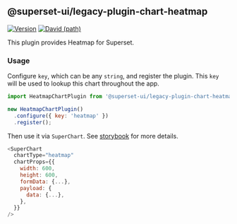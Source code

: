 ## @superset-ui/legacy-plugin-chart-heatmap

[![Version](https://img.shields.io/npm/v/@superset-ui/legacy-plugin-chart-heatmap.svg?style=flat-square)](https://img.shields.io/npm/v/@superset-ui/legacy-plugin-chart-heatmap.svg?style=flat-square)
[![David (path)](https://img.shields.io/david/apache-superset/superset-ui-plugins.svg?path=packages%2Fsuperset-ui-legacy-plugin-chart-heatmap&style=flat-square)](https://david-dm.org/apache-superset/superset-ui-plugins?path=packages/superset-ui-legacy-plugin-chart-heatmap)

This plugin provides Heatmap for Superset.

### Usage

Configure `key`, which can be any `string`, and register the plugin. This `key` will be used to lookup this chart throughout the app.

```js
import HeatmapChartPlugin from '@superset-ui/legacy-plugin-chart-heatmap';

new HeatmapChartPlugin()
  .configure({ key: 'heatmap' })
  .register();
```

Then use it via `SuperChart`. See [storybook](https://apache-superset.github.io/superset-ui-plugins/?selectedKind=plugin-chart-heatmap) for more details.

```js
<SuperChart
  chartType="heatmap"
  chartProps={{
    width: 600,
    height: 600,
    formData: {...},
    payload: {
      data: {...},
    },
  }}
/>
```